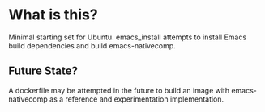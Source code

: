 # What is this?
Minimal starting set for Ubuntu. emacs_install attempts to install Emacs build dependencies and build emacs-nativecomp.
## Future State?
A dockerfile may be attempted in the future to build an image with emacs-nativecomp as a reference and experimentation implementation.
